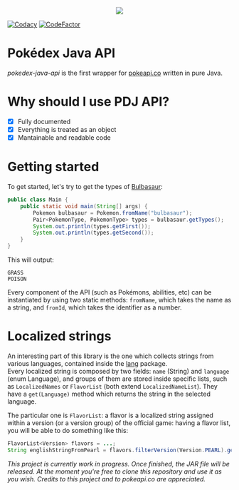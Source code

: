 <p align="center">
    <img src="https://i.imgur.com/eT8UJl0.png">
</p>

[![Codacy](https://api.codacy.com/project/badge/Grade/087ddd3689bf4ad08d383f52a9936708)](https://www.codacy.com/app/iAmGio/pokedex-java-api?utm_source=github.com&amp;utm_medium=referral&amp;utm_content=iAmGio/pokedex-java-api&amp;utm_campaign=Badge_Grade) [![CodeFactor](https://www.codefactor.io/repository/github/iamgio/pokedex-java-api/badge)](https://www.codefactor.io/repository/github/iamgio/pokedex-java-api)

# Pokédex Java API
_pokedex-java-api_ is the first wrapper for [pokeapi.co](https://pokeapi.co) written in pure Java.   
# Why should I use PDJ API?
- [x] Fully documented  
- [x] Everything is treated as an object  
- [x] Mantainable and readable code  

# Getting started

To get started, let's try to get the types of [Bulbasaur](https://www.pokemon.com/us/pokedex/bulbasaur):

```java
public class Main {
    public static void main(String[] args) {
        Pokemon bulbasaur = Pokemon.fromName("bulbasaur");
        Pair<PokemonType, PokemonType> types = bulbasaur.getTypes();
        System.out.println(types.getFirst());
        System.out.println(types.getSecond());
    }
}
```

This will output:
```
GRASS
POISON
```

Every component of the API (such as Pokémons, abilities, etc) can be instantiated by using two static methods: `fromName`, which takes the name as a string, and `fromId`, which takes the identifier as a number.

# Localized strings

An interesting part of this library is the one which collects strings from various languages, contained inside the [lang](https://github.com/iAmGio/pokedex-java-api/tree/master/src/main/java/eu/iamgio/pokedex/lang) package.   
Every localized string is composed by two fields: `name` (String) and `language` (enum Language), and groups of them are stored inside specific lists, such as `LocalizedNames` or `FlavorList` (both extend `LocalizedNameList`). They have a `get(Language)` method which returns the string in the selected language.   

The particular one is `FlavorList`: a flavor is a localized string assigned within a version (or a version group) of the official game: having a flavor list, you will be able to do something like this:
```java
FlavorList<Version> flavors = ...;
String englishStringFromPearl = flavors.filterVersion(Version.PEARL).get(Language.ENGLISH);
```

_This project is currently work in progress. Once finished, the JAR file will be released. At the moment you're free to clone this repository and use it as you wish. Credits to this project and to pokeapi.co are appreciated._